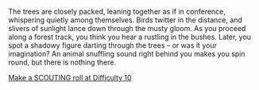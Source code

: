 The trees are closely packed, leaning together as if in conference,
whispering quietly among themselves. Birds twitter in the
distance, and slivers of sunlight lance down through the musty
gloom.
As you proceed along a forest track, you think you hear a
rustling in the bushes. Later, you spot a shadowy figure darting
through the trees – or was it your imagination? An animal
snuffling sound right behind you makes you spin round, but
there is nothing there.

[Make a SCOUTING roll at Difficulty 10](!roll!scouting!10!630!36)
